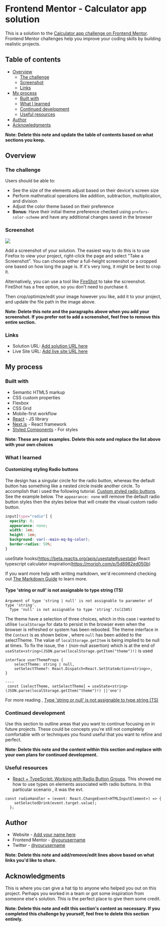 # Frontend Mentor - Calculator app solution

This is a solution to the [Calculator app challenge on Frontend Mentor](https://www.frontendmentor.io/challenges/calculator-app-9lteq5N29). Frontend Mentor challenges help you improve your coding skills by building realistic projects. 

## Table of contents

- [Overview](#overview)
  - [The challenge](#the-challenge)
  - [Screenshot](#screenshot)
  - [Links](#links)
- [My process](#my-process)
  - [Built with](#built-with)
  - [What I learned](#what-i-learned)
  - [Continued development](#continued-development)
  - [Useful resources](#useful-resources)
- [Author](#author)
- [Acknowledgments](#acknowledgments)

**Note: Delete this note and update the table of contents based on what sections you keep.**

## Overview

### The challenge

Users should be able to:

- See the size of the elements adjust based on their device's screen size
- Perform mathmatical operations like addition, subtraction, multiplication, and division
- Adjust the color theme based on their preference
- **Bonus**: Have their initial theme preference checked using `prefers-color-scheme` and have any additional changes saved in the browser

### Screenshot

![](./screenshot.jpg)

Add a screenshot of your solution. The easiest way to do this is to use Firefox to view your project, right-click the page and select "Take a Screenshot". You can choose either a full-height screenshot or a cropped one based on how long the page is. If it's very long, it might be best to crop it.

Alternatively, you can use a tool like [FireShot](https://getfireshot.com/) to take the screenshot. FireShot has a free option, so you don't need to purchase it. 

Then crop/optimize/edit your image however you like, add it to your project, and update the file path in the image above.

**Note: Delete this note and the paragraphs above when you add your screenshot. If you prefer not to add a screenshot, feel free to remove this entire section.**

### Links

- Solution URL: [Add solution URL here](https://your-solution-url.com)
- Live Site URL: [Add live site URL here](https://your-live-site-url.com)

## My process

### Built with

- Semantic HTML5 markup
- CSS custom properties
- Flexbox
- CSS Grid
- Mobile-first workflow
- [React](https://reactjs.org/) - JS library
- [Next.js](https://nextjs.org/) - React framework
- [Styled Components](https://styled-components.com/) - For styles

**Note: These are just examples. Delete this note and replace the list above with your own choices**

### What I learned
#### Customizing styling Radio buttons

The design has a singular circle for the radio button, whereas the default button has something like a nested circle inside another circle. To accomplish that i used the following tutorial.
[Custom styled radio buttons](https://moderncss.dev/pure-css-custom-styled-radio-buttons/). See the example below. The `appearance: none` will remove the default radio button styles then the styles below that will create the visual custom radio button.

```css 
input[type="radio"] {
  opacity: 0;
  appearance: none;
  width: 1em;
  height: 1em;
  background: var(--main-eq-bg-color);
  border-radius: 50%;
}
```

useState hooks(https://beta.reactjs.org/apis/usestate#usestate)
React typescript calculator inspiration(https://morioh.com/p/5d8982ed050b)

If you want more help with writing markdown, we'd recommend checking out [The Markdown Guide](https://www.markdownguide.org/) to learn more.

#### Type 'string or null' is not assignable to type string (TS)

```
Argument of type 'string | null' is not assignable to parameter of type 'string'.
  Type 'null' is not assignable to type 'string'.ts(2345)
```

The theme have a selection of three choices, which in this case i wanted to utilise `localStorage` for data to persist in the browser even when the browser is refreshed or system has been rebooted. The theme interface in the `Context` is as shown below , where `null` has been added to the selectTheme. The value of `localStorage.getItem` is being implied to be null at times. To fix the issue, the `!` (non-null assertion) which is at the end of `useState<string>(JSON.parse(localStorage.getItem("theme")!)` is used
```
interface userThemeProps {
    selectTheme: string | null,
    setSelectTheme?: React.Dispatch<React.SetStateAction<string>>,
}

----
 const [selectTheme, setSelectTheme] = useState<string>(JSON.parse(localStorage.getItem("theme")!) ||'one')
```
For more reading , [Type 'string or null' is not assignable to type string (TS)](https://bobbyhadz.com/blog/typescript-type-null-is-not-assignable-to-type-string)

### Continued development

Use this section to outline areas that you want to continue focusing on in future projects. These could be concepts you're still not completely comfortable with or techniques you found useful that you want to refine and perfect.

**Note: Delete this note and the content within this section and replace with your own plans for continued development.**

### Useful resources

- [React + TypeScript: Working with Radio Button Groups](https://www.kindacode.com/article/react-typescript-working-with-radio-button-groups/). This showed me how to use types on elements associated with radio buttons. In this particular scenario , it was the evt.
```
const radioHandler = (event: React.ChangeEvent<HTMLInputElement>) => {
    setSelectedDrink(event.target.value);
  };
```


## Author

- Website - [Add your name here](https://www.your-site.com)
- Frontend Mentor - [@yourusername](https://www.frontendmentor.io/profile/yourusername)
- Twitter - [@yourusername](https://www.twitter.com/yourusername)

**Note: Delete this note and add/remove/edit lines above based on what links you'd like to share.**

## Acknowledgments

This is where you can give a hat tip to anyone who helped you out on this project. Perhaps you worked in a team or got some inspiration from someone else's solution. This is the perfect place to give them some credit.

**Note: Delete this note and edit this section's content as necessary. If you completed this challenge by yourself, feel free to delete this section entirely.**
